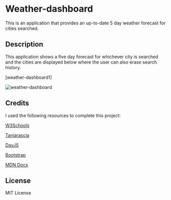 # Weather-dashboard
This is an application that provides an up-to-date 5 day weather forecast for cities searched.

## Description
This application shows a five day forecast for whichever city is searched and the cities are displayed below where the user can also erase search history.

[weather-dashboard1]

![weather-dashboard](https://github.com/devramirez/weather-dashboard/assets/45980046/0f7ebf32-5dcc-4305-adda-d599d30aef89)

## Credits

I used the following resources to complete this project:

[W3Schools](https://www.w3schools.com/jsref/prop_win_localstorage.asp)

[Taniarascia]([https://stackoverflow.com/questions/40791207/setting-and-getting-localstorage-with-jquery](https://www.taniarascia.com/how-to-connect-to-an-api-with-javascript/))

[DayJS](https://day.js.org/docs/en/display/format)

[Bootstrap](https://getbootstrap.com/docs/5.3/getting-started/introduction/)

[MDN Docs](https://developer.mozilla.org/)


## License 
MIT License 
